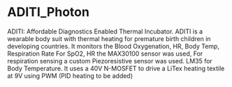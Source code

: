 # ADITI_Photon
ADITI: Affordable Diagnostics Enabled Thermal Incubator. ADITI is a wearable body suit with thermal heating for premature birth children in developing countries. It monitors the Blood Oxygenation, HR, Body Temp, Respiration Rate For SpO2, HR the MAX30100 sensor was used, For respiration sensing a custom Piezoresistive sensor was used. LM35 for Body Temperature. It uses a 40V N-MOSFET to drive a LiTex heating textile at 9V using PWM (PID heating to be added)
